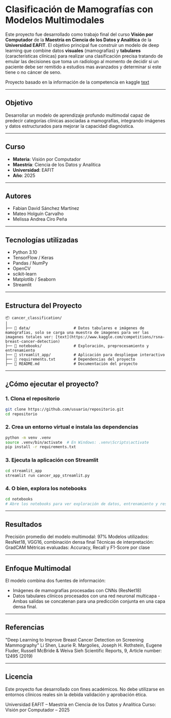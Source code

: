# Clasificación de Mamografías con Modelos Multimodales

Este proyecto fue desarrollado como trabajo final del curso **Visión por Computador** de la **Maestría en Ciencia de los Datos y Analítica** de la **Universidad EAFIT**. El objetivo principal fue construir un modelo de deep learning que combine datos **visuales** (mamografías) y **tabulares** (características clínicas) para realizar una clasificación precisa tratando de emular las decisiones que toma un radiologo al momento de decidir si un paciente debe ser remitido a estudios mas avanzados y determinar si este tiene o no cáncer de seno.

Proyecto basado en la información de la competencia en kaggle [text](https://www.kaggle.com/competitions/rsna-breast-cancer-detection)

---

## Objetivo

Desarrollar un modelo de aprendizaje profundo multimodal capaz de predecir categorías clínicas asociadas a mamografías, integrando imágenes y datos estructurados para mejorar la capacidad diagnóstica.

---

## Curso

- **Materia**: Visión por Computador  
- **Maestría**: Ciencia de los Datos y Analítica  
- **Universidad**: EAFIT  
- **Año**: 2025

---

## Autores

- Fabian David Sánchez Martínez
- Mateo Holguín Carvalho
- Melissa Andrea Ciro Peña

---

## Tecnologías utilizadas

- Python 3.10
- TensorFlow / Keras
- Pandas / NumPy
- OpenCV
- scikit-learn
- Matplotlib / Seaborn
- Streamlit

---

## Estructura del Proyecto

```plaintext
📦 cancer_classification/
│
├── 📁 data/                   # Datos tabulares e imágenes de mamografías, solo se carga una muestra de imagenes para ver las imagenes totales ver: [text](https://www.kaggle.com/competitions/rsna-breast-cancer-detection)
├── 📁 notebooks/              # Exploración, preprocesamiento y entrenamiento
├── 📁 streamlit_app/          # Aplicación para despliegue interactivo
├── 📄 requirements.txt        # Dependencias del proyecto
├── 📄 README.md               # Documentación del proyecto

```

---

## ¿Cómo ejecutar el proyecto?

### 1. Clona el repositorio

```bash
git clone https://github.com/usuario/repositorio.git
cd repositorio
```

### 2. Crea un entorno virtual e instala las dependencias

```bash
python -m venv .venv
source .venv/bin/activate  # En Windows: .venv\Scripts\activate
pip install -r requirements.txt
```

### 3. Ejecuta la aplicación con Streamlit

```bash
cd streamlit_app
streamlit run cancer_app_streamlit.py
```

### 4. O bien, explora los notebooks

```bash
cd notebooks
# Abre los notebooks para ver exploración de datos, entrenamiento y resultados
```

---

## Resultados

Precisión promedio del modelo multimodal: 97%
Modelos utilizados: ResNet18, VGG16, combinación densa final
Técnicas de interpretación: GradCAM
Métricas evaluadas: Accuracy, Recall y F1-Score por clase

---

## Enfoque Multimodal

El modelo combina dos fuentes de información:

- Imágenes de mamografías procesadas con CNNs (ResNet18)
- Datos tabulares clínicos procesados con una red neuronal multicapa
-Ambas salidas se concatenan para una predicción conjunta en una capa densa final.

---

## Referencias
"Deep Learning to Improve Breast Cancer Detection on Screening Mammography"
Li Shen, Laurie R. Margolies, Joseph H. Rothstein, Eugene Fluder, Russell McBride & Weiva Sieh
Scientific Reports, 9, Article number: 12495 (2019)

---

## Licencia
Este proyecto fue desarrollado con fines académicos. No debe utilizarse en entornos clínicos reales sin la debida validación y aprobación ética.

Universidad EAFIT – Maestría en Ciencia de los Datos y Analítica
Curso: Visión por Computador – 2025

